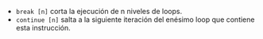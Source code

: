 - `break [n]` corta la ejecución de n niveles de loops.  
- `continue [n]` salta a la siguiente iteración del enésimo loop que contiene esta instrucción.